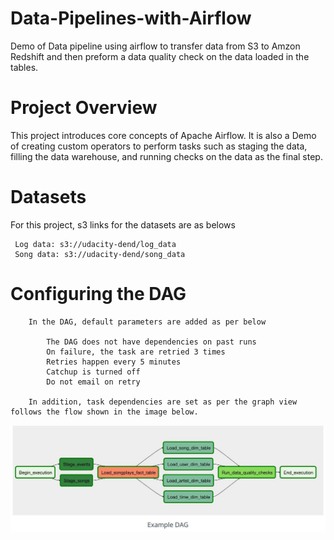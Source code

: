 # Data-Pipelines-with-Airflow
 Demo of Data pipeline using airflow to transfer data from S3 to Amzon Redshift
 and then preform a data quality check on the data loaded in the tables.

# Project Overview

 This project introduces core concepts of Apache Airflow. It is also a Demo of
 creating custom operators to perform tasks such as staging the data,
 filling the data warehouse, and running checks on the data as the final step.

# Datasets

 For this project, s3 links for the datasets are as belows

     Log data: s3://udacity-dend/log_data
     Song data: s3://udacity-dend/song_data


# Configuring the DAG

        In the DAG, default parameters are added as per below

            The DAG does not have dependencies on past runs
            On failure, the task are retried 3 times
            Retries happen every 5 minutes
            Catchup is turned off
            Do not email on retry

        In addition, task dependencies are set as per the graph view follows the flow shown in the image below.
        
 ![](Project%20Flow.JPG)
        
